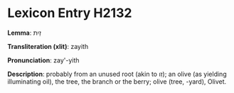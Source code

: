 # Lexicon Entry H2132

**Lemma**: זַיִת

**Transliteration (xlit)**: zayith

**Pronunciation**: zay'-yith

**Description**:
probably from an unused root (akin to זִו); an olive (as yielding illuminating oil), the tree, the branch or the berry; olive (tree, -yard), Olivet.
